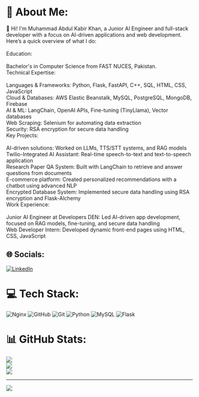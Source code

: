 # 💫 About Me:
👋 Hi! I'm Muhammad Abdul Kabir Khan, a Junior AI Engineer and full-stack developer with a focus on AI-driven applications and web development. Here’s a quick overview of what I do:<br><br>Education:<br><br>Bachelor's in Computer Science from FAST NUCES, Pakistan.<br>Technical Expertise:<br><br>Languages & Frameworks: Python, Flask, FastAPI, C++, SQL, HTML, CSS, JavaScript<br>Cloud & Databases: AWS Elastic Beanstalk, MySQL, PostgreSQL, MongoDB, Firebase<br>AI & ML: LangChain, OpenAI APIs, Fine-tuning (TinyLlama), Vector databases<br>Web Scraping: Selenium for automating data extraction<br>Security: RSA encryption for secure data handling<br>Key Projects:<br><br>AI-driven solutions: Worked on LLMs, TTS/STT systems, and RAG models<br>Twilio-Integrated AI Assistant: Real-time speech-to-text and text-to-speech application<br>Research Paper QA System: Built with LangChain to retrieve and answer questions from documents<br>E-commerce platform: Created personalized recommendations with a chatbot using advanced NLP<br>Encrypted Database System: Implemented secure data handling using RSA encryption and Flask-Alchemy<br>Work Experience:<br><br>Junior AI Engineer at Developers DEN: Led AI-driven app development, focused on RAG models, fine-tuning, and secure data handling<br>Web Developer Intern: Developed dynamic front-end pages using HTML, CSS, JavaScript


## 🌐 Socials:
[![LinkedIn](https://img.shields.io/badge/LinkedIn-%230077B5.svg?logo=linkedin&logoColor=white)](https://linkedin.com/in/https://www.linkedin.com/in/kabirkhan02/) 

# 💻 Tech Stack:
![Nginx](https://img.shields.io/badge/nginx-%23009639.svg?style=for-the-badge&logo=nginx&logoColor=white) ![GitHub](https://img.shields.io/badge/github-%23121011.svg?style=for-the-badge&logo=github&logoColor=white) ![Git](https://img.shields.io/badge/git-%23F05033.svg?style=for-the-badge&logo=git&logoColor=white) ![Python](https://img.shields.io/badge/python-3670A0?style=for-the-badge&logo=python&logoColor=ffdd54) ![MySQL](https://img.shields.io/badge/mysql-4479A1.svg?style=for-the-badge&logo=mysql&logoColor=white) ![Flask](https://img.shields.io/badge/flask-%23000.svg?style=for-the-badge&logo=flask&logoColor=white)
# 📊 GitHub Stats:
![](https://github-readme-stats.vercel.app/api?username=M-A-K-K&theme=dark&hide_border=false&include_all_commits=false&count_private=false)<br/>
![](https://github-readme-streak-stats.herokuapp.com/?user=M-A-K-K&theme=dark&hide_border=false)<br/>
![](https://github-readme-stats.vercel.app/api/top-langs/?username=M-A-K-K&theme=dark&hide_border=false&include_all_commits=false&count_private=false&layout=compact)

---
[![](https://visitcount.itsvg.in/api?id=M-A-K-K&icon=0&color=0)](https://visitcount.itsvg.in)

<!-- Proudly created with GPRM ( https://gprm.itsvg.in ) -->
